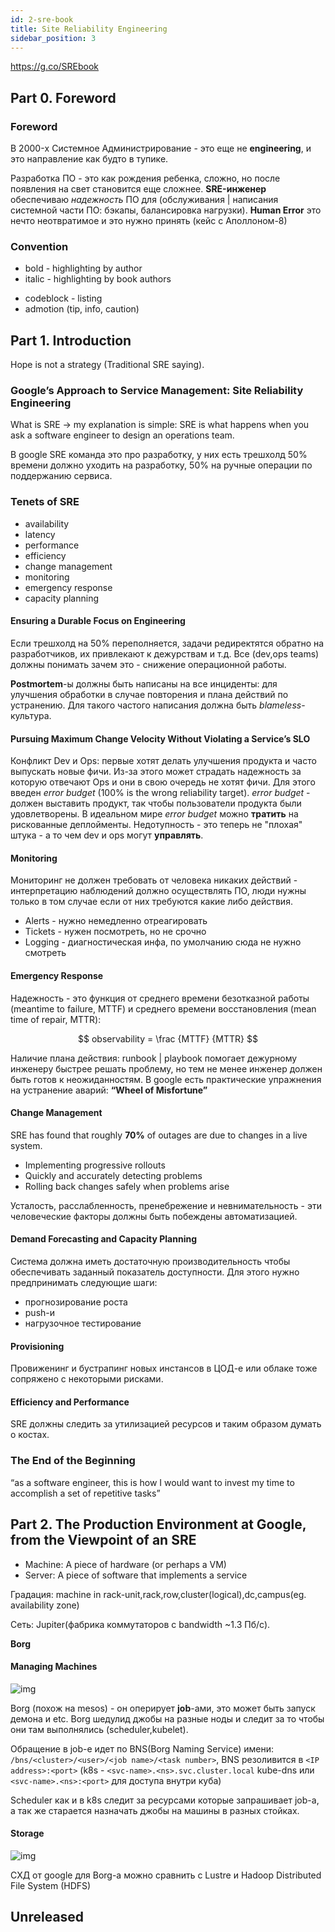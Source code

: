 ```yaml
---
id: 2-sre-book
title: Site Reliability Engineering
sidebar_position: 3
---
```


https://g.co/SREbook

## Part 0.  Foreword

### Foreword

В 2000-x Системное Администрирование - это еще не **engineering**, и это направление как будто в тупике.

Разработка ПО - это как рождения ребенка, сложно, но после появления на свет становится еще сложнее. **SRE-инженер** обеспечиваю *надежность* ПО для (обслуживания | написания системной части ПО: бэкапы, балансировка нагрузки). **Human Error** это нечто неотвратимое и это нужно принять (кейс с Аполлоном-8)

### Convention

- bold - highlighting by author
- italic - highlighting by book authors 
<!-- - code - -->
- codeblock - listing
- admotion (tip, info, caution)

## Part 1.  Introduction

<!-- ### The Sysadmin Approach to Service Management -->

Hope is not  a strategy (Traditional SRE saying).

### Google’s Approach to Service Management: Site Reliability Engineering

What is SRE -> my explanation is simple: SRE is what happens when you ask a software engineer to design an operations team.

В google SRE команда это про разработку, у них есть трешхолд 50% времени должно уходить на разработку, 50% на ручные операции по поддержанию сервиса.

### Tenets of SRE

- availability
- latency 
- performance 
- efficiency 
- change management
- monitoring 
- emergency response
- capacity planning

#### Ensuring a Durable Focus on Engineering

Если трешхолд на 50% переполняется, задачи редиректятся обратно на разработчиков, их привлекают к дежурствам и т.д. Все (dev,ops teams) должны понимать зачем это - снижение операционной работы.
 
**Postmortem**-ы должны быть написаны на все инциденты: для улучшения обработки в случае повторения и плана действий по устранению. Для такого частого написания должна быть *blameless*-культура.

#### Pursuing Maximum Change Velocity Without Violating a Service’s SLO

Конфликт Dev и Ops: первые хотят делать улучшения продукта и часто выпускать новые фичи. Из-за этого может страдать надежность за которую отвечают Ops и они в свою очередь не хотят фичи. Для этого введен *error budget* (100% is the wrong reliability target). *error budget* - должен выставить продукт, так чтобы пользователи продукта были удовлетворены. В идеальном мире *error budget* можно **тратить** на рискованные деплойменты. Недотупность - это теперь не "плохая" штука - а то чем dev и ops могут **управлять**.

#### Monitoring

Мониторинг не должен требовать от человека никаких действий - интерпретацию наблюдений должно осуществлять ПО, люди нужны только в том случае если от них требуются какие либо действия.

- Alerts - нужно немедленно отреагировать
- Tickets - нужен посмотреть, но не срочно
- Logging - диагностическая инфа, по умолчанию сюда не нужно смотреть

#### Emergency Response

Надежность - это функция от среднего времени безотказной работы (meantime to failure, MTTF) и среднего времени восстановления (mean time of repair, MTTR):

$$
observability = \frac {MTTF} {MTTR}
$$

Наличие плана действия: runbook | playbook помогает дежурному инженеру быстрее решать проблему, но тем не менее инженер должен быть готов к неожиданностям. В google есть практические упражнения на устранение аварий: **“Wheel of Misfortune”**

#### Change Management

SRE has found that roughly **70%** of outages are due to changes in a live system.

- Implementing progressive rollouts
- Quickly and accurately detecting problems
- Rolling back changes safely when problems arise

Усталость, расслабленность, пренебрежение и невнимательность - эти человеческие факторы должны быть побеждены автоматизацией.

#### Demand Forecasting and Capacity Planning

Система должна иметь достаточную производительность чтобы обеспечивать заданный показатель доступности. Для этого нужно предпринимать следующие шаги:

- прогнозирование роста
- push-и
- нагрузочное тестирование

#### Provisioning

Провиженинг и бустрапинг новых инстансов в ЦОД-е или облаке тоже сопряжено с некоторыми рисками.

#### Efficiency and Performance

SRE должны следить за утилизацией ресурсов и таким образом думать о костах.

### The End of the Beginning

“as a software engineer, this is how I would want to invest my time to accomplish a set of repetitive tasks”

## Part 2.  The Production Environment at Google, from the Viewpoint of an SRE

- Machine: A piece of hardware (or perhaps a VM)
- Server: A piece of software that implements a 
service

Градация: machine in rack-unit,rack,row,cluster(logical),dc,campus(eg. availability zone)

Сеть: Jupiter(фабрика коммутаторов с bandwidth ~1.3 Пб/с).

**Borg**

#### Managing Machines

![img](https://ah-public-pictures.hb.bizmrg.com/sre/sre-book/p2-borg-architecture.png)

Borg (похож на mesos) - он оперирует **job**-ами, это может быть запуск демона и etc. Borg шедулид джобы на разные ноды и следит за то чтобы они там выполнялись (scheduler,kubelet).

Обращение в job-е идет по BNS(Borg Naming Service) имени: `/bns/<cluster>/<user>/<job name>/<task number>`, BNS резоливится в `<IP address>:<port>` (k8s - `<svc-name>.<ns>.svc.cluster.local` kube-dns или `<svc-name>.<ns>:<port>` для доступа внутри куба)

Scheduler как и в k8s следит за ресурсами которые запрашивает job-а, а так же старается назначать джобы на машины в разных стойках.

#### Storage

![img](https://ah-public-pictures.hb.bizmrg.com/sre/sre-book/p2-storage.png)

СХД от google для Borg-а можно сравнить с Lustre и Hadoop Distributed File System (HDFS)

<!-- Unreleased -->
## Unreleased
